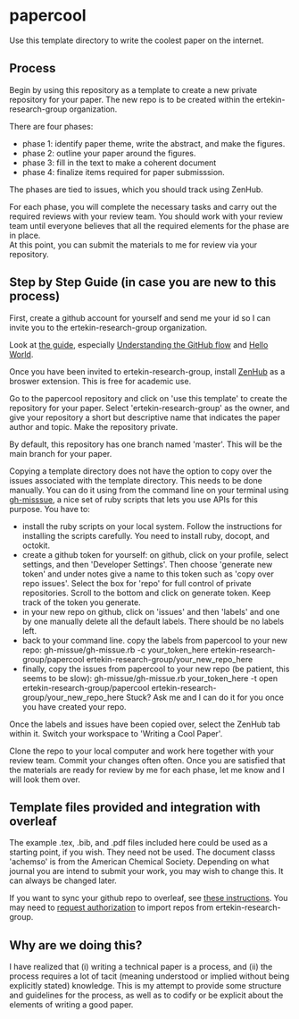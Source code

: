 # papercool

Use this template directory to write the coolest paper on the internet. 

## Process 

Begin by using this repository as a template to create a new private repository for your paper. 
The new repo is to be created within the ertekin-research-group organization. 

There are four phases: 
  - phase 1: identify paper theme, write the abstract, and make the figures. 
  - phase 2: outline your paper around the figures. 
  - phase 3: fill in the text to make a coherent document 
  - phase 4: finalize items required for paper submisssion. 
  
The phases are tied to issues, which you should track using ZenHub. 

For each phase, you will complete the necessary tasks and carry out the required reviews with your review team. 
You should work with your review team until everyone believes that all the required elements for the phase are in place.  
At this point, you can submit the materials to me for review via your repository. 

## Step by Step Guide (in case you are new to this process) 

First, create a github account for yourself and send me your id so I can invite you to the ertekin-research-group organization. 

Look at [the guide](https://guides.github.com/), especially [Understanding the GitHub flow](https://guides.github.com/introduction/flow/) and [Hello World](https://guides.github.com/activities/hello-world/).  

Once you have been invited to ertekin-research-group, install [ZenHub](https://www.zenhub.com/) as a broswer extension. 
This is free for academic use. 

Go to the papercool repository and click on 'use this template' to create the repository for your paper. 
Select 'ertekin-research-group' as the owner, and give your repository a short but descriptive name that indicates the paper author and topic. Make the repository private. 

By default, this repository has one branch named 'master'. This will be the main branch for your paper. 

Copying a template directory does not have the option to copy over the issues associated with the template directory.  This needs to be done manually.  You can do it using from the command line on your terminal using [gh-misssue](https://github.com/E3V3A/gh-missue), a nice set of ruby scripts that lets you use APIs for this purpose. You have to: 
- install the ruby scripts on your local system. Follow the instructions for installing the scripts carefully.  You need to install ruby, docopt, and octokit. 
- create a github token for yourself: on github, click on your profile, select settings, and then 'Developer Settings'.  Then choose 'generate new token' and under notes give a name to this token such as 'copy over repo issues'.  Select the box for 'repo' for full control of private repositories. Scroll to the bottom and click on generate token.  Keep track of the token you generate. 
- in your new repo on github, click on 'issues' and then 'labels' and one by one manually delete all the default labels. There should be no labels left. 
- back to your command line. copy the labels from papercool to your new repo: 
gh-missue/gh-missue.rb  -c your_token_here  ertekin-research-group/papercool ertekin-research-group/your_new_repo_here 
- finally, copy the issues from papercool to your new repo (be patient, this seems to be slow): 
gh-missue/gh-missue.rb your_token_here -t open ertekin-research-group/papercool ertekin-research-group/your_new_repo_here 
Stuck?  Ask me and I can do it for you once you have created your repo. 

Once the labels and issues have been copied over, select the ZenHub tab within it. Switch your workspace to 'Writing a Cool Paper'. 

Clone the repo to your local computer and work here together with your review team. Commit your changes often often. Once you are satisfied that the materials are ready for review by me for each phase, let me know and I will look them over. 

## Template files provided and integration with overleaf

The example .tex, .bib, and .pdf files included here could be used as a starting point, if you wish.  They need not be used.  The document classs 'achemso' is from the American Chemical Society.  Depending on what journal you are intend to submit your work, you may wish to change this.  It can always be changed later. 

If you want to sync your github repo to overleaf, see [these instructions](https://www.overleaf.com/learn/how-to/How_do_I_connect_an_Overleaf_project_with_a_repo_on_GitHub,_GitLab_or_BitBucket%3F).  You may need to [request authorization](https://help.github.com/en/articles/requesting-organization-approval-for-oauth-apps) to import repos from ertekin-research-group. 


## Why are we doing this? 

I have realized that (i) writing a technical paper is a process, and (ii) the process requires a lot of tacit (meaning understood or implied without being explicitly stated) knowledge. This is my attempt to provide some structure and guidelines for the process, as well as to codify or be explicit about the elements of writing a good paper. 
